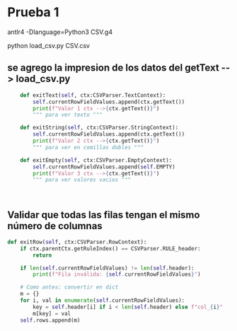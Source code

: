 # Prueba 1 

 antlr4 -Dlanguage=Python3 CSV.g4

python load_csv.py CSV.csv


## se agrego la impresion de los datos del getText --> load_csv.py
```python
    def exitText(self, ctx:CSVParser.TextContext):
        self.currentRowFieldValues.append(ctx.getText())
        print(f"Valor 1 ctx -->{ctx.getText()}")
        """ para ver texto """

    def exitString(self, ctx:CSVParser.StringContext):
        self.currentRowFieldValues.append(ctx.getText())
        print(f"Valor 2 ctx -->{ctx.getText()}")
        """ para ver en comillas dobles """

    def exitEmpty(self, ctx:CSVParser.EmptyContext):
        self.currentRowFieldValues.append(self.EMPTY)
        print(f"Valor 3 ctx -->{ctx.getText()}")
        """ para ver valores vacios """

    
```

##  Validar que todas las filas tengan el mismo número de columnas

```python
def exitRow(self, ctx:CSVParser.RowContext):
    if ctx.parentCtx.getRuleIndex() == CSVParser.RULE_header:
        return

    if len(self.currentRowFieldValues) != len(self.header):
        print(f"Fila inválida: {self.currentRowFieldValues}")

    # Como antes: convertir en dict
    m = {}
    for i, val in enumerate(self.currentRowFieldValues):
        key = self.header[i] if i < len(self.header) else f"col_{i}"
        m[key] = val
    self.rows.append(m)
```